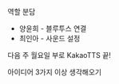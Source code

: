 역할 분담</br>
* 양윤희 - 블루투스 연결</br>
* 최인아 - 사운드 설정</br>


다음 주 월요일 부로 KakaoTTS 끝! </br>

아이디어 3가지 이상 생각해오기</br>
